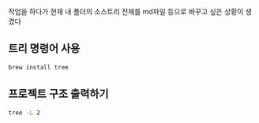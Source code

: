 작업을 하다가 현재 내 폴더의 소스트리 전체를 md파일 등으로 바꾸고 싶은 상황이 생겼다

## 트리 명령어 사용

```bash
brew install tree
```

## 프로젝트 구조 출력하기

```bash
tree -L 2
```
